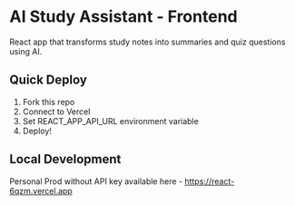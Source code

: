 # AI Study Assistant - Frontend

React app that transforms study notes into summaries and quiz questions using AI.

## Quick Deploy
1. Fork this repo
2. Connect to Vercel
3. Set REACT_APP_API_URL environment variable
4. Deploy!

## Local Development

Personal Prod without API key available here - https://react-6qzm.vercel.app